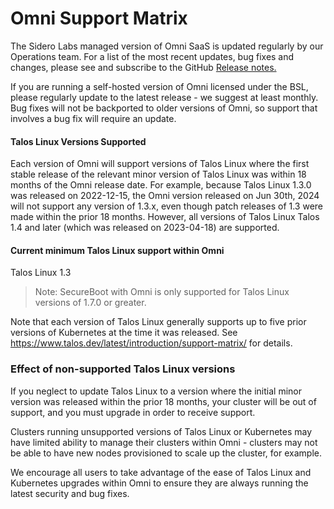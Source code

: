 # Omni Support Matrix

The Sidero Labs managed version of Omni SaaS is updated regularly by our Operations team. For a list of the most recent updates, bug fixes and changes, please see and subscribe to the GitHub [Release notes.](https://github.com/siderolabs/omni/releases)

If you are running a self-hosted version of Omni licensed under the BSL, please regularly update to the latest release - we suggest at least monthly. Bug fixes will not be backported to older versions of Omni, so support that involves a bug fix will require an update.

#### Talos Linux Versions Supported

Each version of Omni will support versions of Talos Linux where the first stable release of the relevant minor version of Talos Linux was within 18 months of the Omni release date. For example, because Talos Linux 1.3.0 was released on 2022-12-15, the Omni version released on Jun 30th, 2024 will not support any version of 1.3.x, even though patch releases of 1.3 were made within the prior 18 months. However, all versions of Talos Linux Talos 1.4 and later (which was released on 2023-04-18) are supported.

#### Current minimum Talos Linux support within Omni

Talos Linux 1.3

> Note: SecureBoot with Omni is only supported for Talos Linux versions of 1.7.0 or greater.

Note that each version of Talos Linux generally supports up to five prior versions of Kubernetes at the time it was released. See https://www.talos.dev/latest/introduction/support-matrix/ for details.

### Effect of non-supported Talos Linux versions

If you neglect to update Talos Linux to a version where the initial minor version was released within the prior 18 months, your cluster will be out of support, and you must upgrade in order to receive support.

Clusters running unsupported versions of Talos Linux or Kubernetes may have limited ability to manage their clusters within Omni - clusters may not be able to have new nodes provisioned to scale up the cluster, for example.

We encourage all users to take advantage of the ease of Talos Linux and Kubernetes upgrades within Omni to ensure they are always running the latest security and bug fixes.
